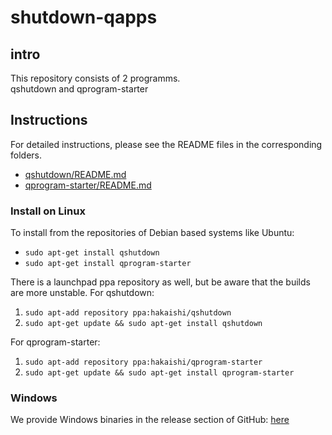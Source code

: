 # shutdown-qapps

## intro
This repository consists of 2 programms.  
qshutdown and qprogram-starter

## Instructions
For detailed instructions, please see the README files in the corresponding folders.  
* [qshutdown/README.md](qshutdown/README.md)
* [qprogram-starter/README.md](qprogram-starter/README.md)

### Install on Linux
To install from the repositories of Debian based systems like Ubuntu:  
* `sudo apt-get install qshutdown`
* `sudo apt-get install qprogram-starter`

There is a launchpad ppa repository as well, but be aware that the builds are more unstable.
For qshutdown:

1. `sudo apt-add repository ppa:hakaishi/qshutdown`
2. `sudo apt-get update && sudo apt-get install qshutdown`

For qprogram-starter:

1. `sudo apt-add repository ppa:hakaishi/qprogram-starter`
2. `sudo apt-get update && sudo apt-get install qprogram-starter`

### Windows
We provide Windows binaries in the release section of GitHub: [here](https://github.com/hakaishi/shutdown-qapps/releases)
